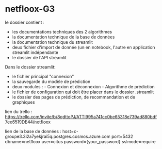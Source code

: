 # netfloox-G3

le dossier contient :
- les documentations techniques des 2 algorithmes
- la documentation technique de la base de données
- la documentation technique du streamlit
- deux fichier d'import de donnée (un en notebook, l'autre en application streamlit indépendante
- le dossier de l'API streamlit

Dans le dossier streamlit:
- le fichier principal "connexion"
- la sauvegarde du modèle de prédiction
- deux modules :
      - Connexion et déconnexion
      - Algorithme de prédiction 
- le fichier de configuration qui doit être placer dans le dossier .streamlit
- le dossier des pages de prédiction, de recommandation et de graphiques

lien du trello :
https://trello.com/invite/b/8qdttoPJ/ATTI995a741cc0be65318e739ad880bdf7ee6519DE44/netfloox

lien de la base de données :
host=c-groupe3.3i2a7yekjrai5q.postgres.cosmos.azure.com port=5432 dbname=netfloox user=citus password={your_password} sslmode=require



